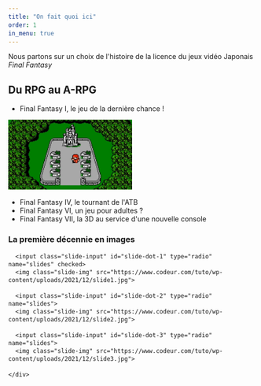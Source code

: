 ```yaml
---
title: "On fait quoi ici"
order: 1
in_menu: true
---
```

Nous partons sur un choix de l'histoire de la licence du jeux vidéo Japonais _Final Fantasy_ 

## Du RPG au A-RPG


- Final Fantasy I, le jeu de la dernière chance !

 <img src="images/FF1NES.jpg" width="50%" title="En avant pour une nouvelle épopée" alt="En avant pour une nouvelle épopée" data-title="font-size: 150%" > 
 
- Final Fantasy IV, le tournant de l'ATB
- Final Fantasy VI, un jeu pour adultes ?
- Final Fantasy VII, la 3D au service d'une nouvelle console 

### La première décennie en images 


<html>
  <head>
    <title>Custom Slider</title>
  </head>
  <body>
    <div class="slider-container">
      <div class="menu">
        <label for="slide-dot-1"></label>
        <label for="slide-dot-2"></label>
        <label for="slide-dot-3"></label>
      </div>
      
      <input class="slide-input" id="slide-dot-1" type="radio" name="slides" checked>
      <img class="slide-img" src="https://www.codeur.com/tuto/wp-content/uploads/2021/12/slide1.jpg">

      <input class="slide-input" id="slide-dot-2" type="radio" name="slides">
      <img class="slide-img" src="https://www.codeur.com/tuto/wp-content/uploads/2021/12/slide2.jpg">
      
      <input class="slide-input" id="slide-dot-3" type="radio" name="slides">
      <img class="slide-img" src="https://www.codeur.com/tuto/wp-content/uploads/2021/12/slide3.jpg">

    </div>
  </body>
</html> 